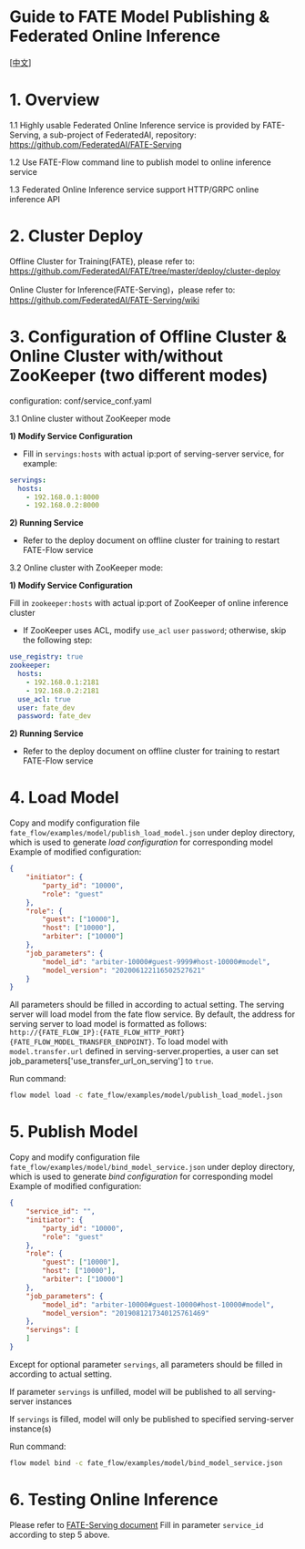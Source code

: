 # Guide to FATE Model Publishing & Federated Online Inference
[[中文](model_publish_with_serving_guide.zh.md)]

# 1. Overview

1.1 Highly usable Federated Online Inference service is provided by FATE-Serving, a sub-project of FederatedAI, repository: https://github.com/FederatedAI/FATE-Serving

1.2 Use FATE-Flow command line to publish model to online inference service

1.3 Federated Online Inference service support HTTP/GRPC online inference API

# 2. Cluster Deploy

Offline Cluster for Training(FATE), please refer to: https://github.com/FederatedAI/FATE/tree/master/deploy/cluster-deploy

Online Cluster for Inference(FATE-Serving)，please refer to: https://github.com/FederatedAI/FATE-Serving/wiki

# 3. Configuration of Offline Cluster & Online Cluster with/without ZooKeeper (two different modes)

configuration: conf/service_conf.yaml

3.1 Online cluster without ZooKeeper mode

**1) Modify Service Configuration**

- Fill in `servings:hosts` with actual ip:port of serving-server service, for example:

```yaml
servings:
  hosts:
    - 192.168.0.1:8000
    - 192.168.0.2:8000
```

**2) Running Service**

- Refer to the deploy document on offline cluster for training to restart FATE-Flow service

3.2 Online cluster with ZooKeeper mode:

**1) Modify Service Configuration**

Fill in `zookeeper:hosts` with actual ip:port of ZooKeeper of online inference cluster

- If ZooKeeper uses ACL, modify `use_acl` `user` `password`; otherwise, skip the following step:

```yaml
use_registry: true
zookeeper:
  hosts:
    - 192.168.0.1:2181
    - 192.168.0.2:2181
  use_acl: true
  user: fate_dev
  password: fate_dev
```

**2) Running Service**

- Refer to the deploy document on offline cluster for training to restart FATE-Flow service

# 4. Load Model

Copy and modify configuration file `fate_flow/examples/model/publish_load_model.json` under deploy directory, which is used to generate *load configuration* for corresponding model
Example of modified configuration:

```json
{
    "initiator": {
        "party_id": "10000",
        "role": "guest"
    },
    "role": {
        "guest": ["10000"],
        "host": ["10000"],
        "arbiter": ["10000"]
    },
    "job_parameters": {
        "model_id": "arbiter-10000#guest-9999#host-10000#model",
        "model_version": "202006122116502527621"
    }
}
```

All parameters should be filled in according to actual setting. 
The serving server will load model from the fate flow service. By default, the address for serving server to load model is formatted as follows: `http://{FATE_FLOW_IP}:{FATE_FLOW_HTTP_PORT}{FATE_FLOW_MODEL_TRANSFER_ENDPOINT}`. To load model with `model.transfer.url` defined in serving-server.properties, a user can set job_parameters['use_transfer_url_on_serving'] to `true`.

Run command:

```bash
flow model load -c fate_flow/examples/model/publish_load_model.json
```

# 5. Publish Model

Copy and modify configuration file `fate_flow/examples/model/bind_model_service.json` under deploy directory, which is used to generate *bind configuration* for corresponding model
Example of modified configuration:

```json
{
    "service_id": "",
    "initiator": {
        "party_id": "10000",
        "role": "guest"
    },
    "role": {
        "guest": ["10000"],
        "host": ["10000"],
        "arbiter": ["10000"]
    },
    "job_parameters": {
        "model_id": "arbiter-10000#guest-10000#host-10000#model",
        "model_version": "2019081217340125761469"
    },
    "servings": [
    ]
}
```

Except for optional parameter `servings`, all parameters should be filled in according to actual setting. 

If parameter `servings` is unfilled, model will be published to all serving-server instances

If `servings` is filled, model will only be published to specified serving-server instance(s)

Run command:

```bash
flow model bind -c fate_flow/examples/model/bind_model_service.json
```

# 6. Testing Online Inference

Please refer to [FATE-Serving document](https://github.com/FederatedAI/FATE-Serving/wiki/%E5%9C%A8%E7%BA%BF%E6%8E%A8%E7%90%86%E6%8E%A5%E5%8F%A3%E8%AF%B4%E6%98%8E)
Fill in parameter `service_id` according to step 5 above.
